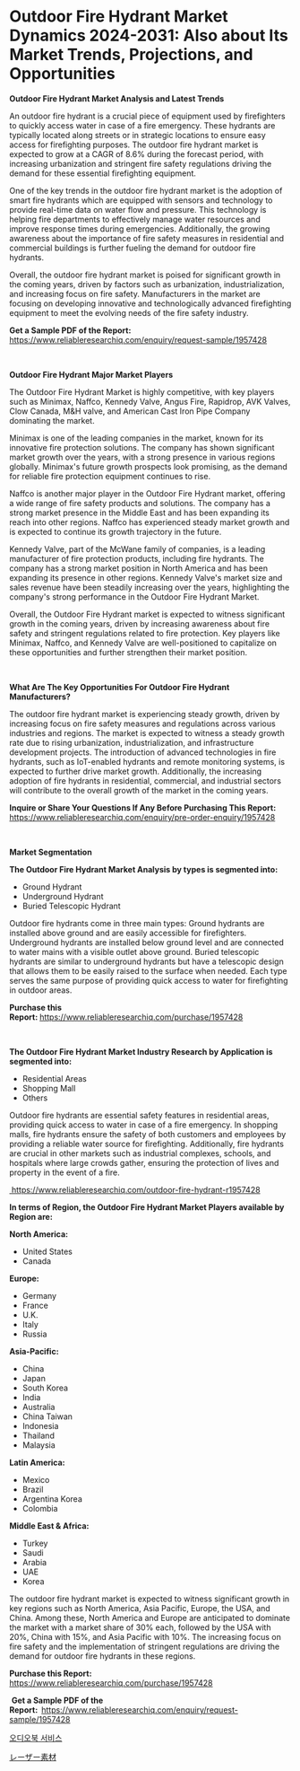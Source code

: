 <p><h1>Outdoor Fire Hydrant Market Dynamics 2024-2031: Also about Its Market Trends, Projections, and Opportunities</h1></p><p><strong>Outdoor Fire Hydrant Market Analysis and Latest Trends</strong></p>
<p><p>An outdoor fire hydrant is a crucial piece of equipment used by firefighters to quickly access water in case of a fire emergency. These hydrants are typically located along streets or in strategic locations to ensure easy access for firefighting purposes. The outdoor fire hydrant market is expected to grow at a CAGR of 8.6% during the forecast period, with increasing urbanization and stringent fire safety regulations driving the demand for these essential firefighting equipment.</p><p>One of the key trends in the outdoor fire hydrant market is the adoption of smart fire hydrants which are equipped with sensors and technology to provide real-time data on water flow and pressure. This technology is helping fire departments to effectively manage water resources and improve response times during emergencies. Additionally, the growing awareness about the importance of fire safety measures in residential and commercial buildings is further fueling the demand for outdoor fire hydrants.</p><p>Overall, the outdoor fire hydrant market is poised for significant growth in the coming years, driven by factors such as urbanization, industrialization, and increasing focus on fire safety. Manufacturers in the market are focusing on developing innovative and technologically advanced firefighting equipment to meet the evolving needs of the fire safety industry.</p></p>
<p><strong>Get a Sample PDF of the Report:&nbsp;</strong> <a href="https://www.reliableresearchiq.com/enquiry/request-sample/1957428">https://www.reliableresearchiq.com/enquiry/request-sample/1957428</a></p>
<p>&nbsp;</p>
<p><strong>Outdoor Fire Hydrant Major Market Players</strong></p>
<p><p>The Outdoor Fire Hydrant Market is highly competitive, with key players such as Minimax, Naffco, Kennedy Valve, Angus Fire, Rapidrop, AVK Valves, Clow Canada, M&H valve, and American Cast Iron Pipe Company dominating the market. </p><p>Minimax is one of the leading companies in the market, known for its innovative fire protection solutions. The company has shown significant market growth over the years, with a strong presence in various regions globally. Minimax's future growth prospects look promising, as the demand for reliable fire protection equipment continues to rise.</p><p>Naffco is another major player in the Outdoor Fire Hydrant market, offering a wide range of fire safety products and solutions. The company has a strong market presence in the Middle East and has been expanding its reach into other regions. Naffco has experienced steady market growth and is expected to continue its growth trajectory in the future.</p><p>Kennedy Valve, part of the McWane family of companies, is a leading manufacturer of fire protection products, including fire hydrants. The company has a strong market position in North America and has been expanding its presence in other regions. Kennedy Valve's market size and sales revenue have been steadily increasing over the years, highlighting the company's strong performance in the Outdoor Fire Hydrant Market.</p><p>Overall, the Outdoor Fire Hydrant market is expected to witness significant growth in the coming years, driven by increasing awareness about fire safety and stringent regulations related to fire protection. Key players like Minimax, Naffco, and Kennedy Valve are well-positioned to capitalize on these opportunities and further strengthen their market position.</p></p>
<p>&nbsp;</p>
<p><strong>What Are The Key Opportunities For Outdoor Fire Hydrant Manufacturers?</strong></p>
<p><p>The outdoor fire hydrant market is experiencing steady growth, driven by increasing focus on fire safety measures and regulations across various industries and regions. The market is expected to witness a steady growth rate due to rising urbanization, industrialization, and infrastructure development projects. The introduction of advanced technologies in fire hydrants, such as IoT-enabled hydrants and remote monitoring systems, is expected to further drive market growth. Additionally, the increasing adoption of fire hydrants in residential, commercial, and industrial sectors will contribute to the overall growth of the market in the coming years.</p></p>
<p><strong>Inquire or Share Your Questions If Any Before Purchasing This Report:</strong> <a href="https://www.reliableresearchiq.com/enquiry/pre-order-enquiry/1957428">https://www.reliableresearchiq.com/enquiry/pre-order-enquiry/1957428</a></p>
<p>&nbsp;</p>
<p><strong>Market Segmentation</strong></p>
<p><strong>The Outdoor Fire Hydrant Market Analysis by types is segmented into:</strong></p>
<p><ul><li>Ground Hydrant</li><li>Underground Hydrant</li><li>Buried Telescopic Hydrant</li></ul></p>
<p><p>Outdoor fire hydrants come in three main types: Ground hydrants are installed above ground and are easily accessible for firefighters. Underground hydrants are installed below ground level and are connected to water mains with a visible outlet above ground. Buried telescopic hydrants are similar to underground hydrants but have a telescopic design that allows them to be easily raised to the surface when needed. Each type serves the same purpose of providing quick access to water for firefighting in outdoor areas.</p></p>
<p><strong>Purchase this Report:&nbsp;</strong><a href="https://www.reliableresearchiq.com/purchase/1957428">https://www.reliableresearchiq.com/purchase/1957428</a></p>
<p>&nbsp;</p>
<p><strong>The Outdoor Fire Hydrant Market Industry Research by Application is segmented into:</strong></p>
<p><ul><li>Residential Areas</li><li>Shopping Mall</li><li>Others</li></ul></p>
<p><p>Outdoor fire hydrants are essential safety features in residential areas, providing quick access to water in case of a fire emergency. In shopping malls, fire hydrants ensure the safety of both customers and employees by providing a reliable water source for firefighting. Additionally, fire hydrants are crucial in other markets such as industrial complexes, schools, and hospitals where large crowds gather, ensuring the protection of lives and property in the event of a fire.</p></p>
<p><a href="https://www.reliableresearchiq.com/outdoor-fire-hydrant-r1957428">&nbsp;https://www.reliableresearchiq.com/outdoor-fire-hydrant-r1957428</a></p>
<p><strong>In terms of Region, the Outdoor Fire Hydrant Market Players available by Region are:</strong></p>
<p>
    <p> <strong> North America: </strong>
        <ul>
            <li>United States</li>
            <li>Canada</li>
        </ul>
        </p> 
    <p> <strong> Europe: </strong>
        <ul>
            <li>Germany</li>
            <li>France</li>
            <li>U.K.</li>
            <li>Italy</li>
            <li>Russia</li>
        </ul>
        </p> 
    <p> <strong> Asia-Pacific: </strong>
        <ul>
            <li>China</li>
            <li>Japan</li>
            <li>South Korea</li>
            <li>India</li>
            <li>Australia</li>
            <li>China Taiwan</li>
            <li>Indonesia</li>
            <li>Thailand</li>
            <li>Malaysia</li>
        </ul>
        </p> 
    <p> <strong> Latin America: </strong>
        <ul>
            <li>Mexico</li>
            <li>Brazil</li>
            <li>Argentina Korea</li>
            <li>Colombia</li>
        </ul>
        </p> 
    <p> <strong> Middle East & Africa: </strong>
        <ul>
            <li>Turkey</li>
            <li>Saudi</li>
            <li>Arabia</li>
            <li>UAE</li>
            <li>Korea</li>
        </ul>
    </p>
    </p>
<p><p>The outdoor fire hydrant market is expected to witness significant growth in key regions such as North America, Asia Pacific, Europe, the USA, and China. Among these, North America and Europe are anticipated to dominate the market with a market share of 30% each, followed by the USA with 20%, China with 15%, and Asia Pacific with 10%. The increasing focus on fire safety and the implementation of stringent regulations are driving the demand for outdoor fire hydrants in these regions.</p></p>
<p><strong>Purchase this Report: </strong><a href="https://www.reliableresearchiq.com/purchase/1957428">https://www.reliableresearchiq.com/purchase/1957428</a></p>
<p>&nbsp;<strong>Get a Sample PDF of the Report:&nbsp;&nbsp;</strong><a href="https://www.reliableresearchiq.com/enquiry/request-sample/1957428">https://www.reliableresearchiq.com/enquiry/request-sample/1957428</a></p>
<p><strong></strong></p>
<p><p><a href="https://github.com/laholand/Market-Research-Report-List-5/blob/main/193000444805.md">오디오북 서비스</a></p><p><a href="https://github.com/mohamedbakry57/Market-Research-Report-List-5/blob/main/655649434655.md">レーザー素材</a></p></p>